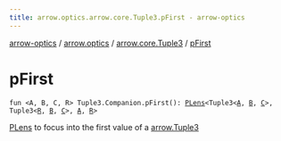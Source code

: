 ```yaml
---
title: arrow.optics.arrow.core.Tuple3.pFirst - arrow-optics
---
```


[arrow-optics](../../index.html) / [arrow.optics](../index.html) / [arrow.core.Tuple3](index.html) / [pFirst](./p-first.html)

# pFirst

`fun <A, B, C, R> Tuple3.Companion.pFirst(): `[`PLens`](../-p-lens/index.html)`<Tuple3<`[`A`](p-first.html#A)`, `[`B`](p-first.html#B)`, `[`C`](p-first.html#C)`>, Tuple3<`[`R`](p-first.html#R)`, `[`B`](p-first.html#B)`, `[`C`](p-first.html#C)`>, `[`A`](p-first.html#A)`, `[`R`](p-first.html#R)`>`

[PLens](../-p-lens/index.html) to focus into the first value of a [arrow.Tuple3](#)

